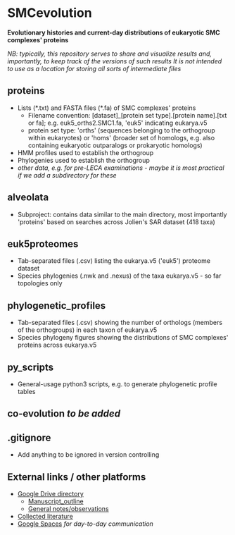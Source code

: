 # SMCevolution
**Evolutionary histories and current-day distributions of eukaryotic SMC complexes' proteins**

*NB: typically, this repository serves to share and visualize results and, importantly, to keep track of the versions of such results*
*It is not intended to use as a location for storing all sorts of intermediate files*

## proteins
* Lists (\*.txt) and FASTA files (\*.fa) of SMC complexes' proteins
  * Filename convention: [dataset]\_[protein set type].[protein name].[txt or fa]; e.g. euk5_orths2.SMC1.fa, 'euk5' indicating eukarya.v5
  * protein set type: 'orths' (sequences belonging to the orthogroup within eukaryotes) or 'homs' (broader set of homologs, e.g. also containing eukaryotic outparalogs or prokaryotic homologs)
* HMM profiles used to establish the orthogroup
* Phylogenies used to establish the orthogroup
* *other data, e.g. for pre-LECA examinations - maybe it is most practical if we add a subdirectory for these*

## alveolata
* Subproject: contains data similar to the main directory, most importantly 'proteins' based on searches across Jolien's SAR dataset (418 taxa)

## euk5proteomes
* Tab-separated files (\.csv) listing the eukarya.v5 ('euk5') proteome dataset
* Species phylogenies (\.nwk and \.nexus) of the taxa eukarya.v5 - so far topologies only

## phylogenetic_profiles
* Tab-separated files (\.csv) showing the number of orthologs (members of the orthogroups) in each taxon of eukarya.v5
* Species phylogeny figures showing the distributions of SMC complexes' proteins across eukarya.v5

## py_scripts
* General-usage python3 scripts, e.g. to generate phylogenetic profile tables

## co-evolution *to be added*

## .gitignore
* Add anything to be ignored in version controlling

## External links / other platforms
* [Google Drive directory](https://drive.google.com/drive/folders/10_zQJfThDdbN8nEHA8leA_tiyxAh5Fh-)
  * [Manuscript_outline](https://docs.google.com/document/d/1BkOMaUu7r-3rs05RzT2_LqnterpXH63XLRaZpAGHmeM/edit)
  * [General notes/observations](https://docs.google.com/document/d/1uRSr-7Q_5-_9Sp_bZsohDjWt9PrOxKg1IUqID9gxZLE/edit)
* [Collected literature](https://paperpile.com/shared/Uow2va)
* [Google Spaces](https://mail.google.com/chat/u/0/#chat/space/AAAAiR1Ycrk) *for day-to-day communication*
